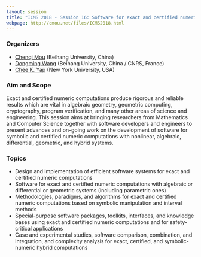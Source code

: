 ```yaml
---
layout: session
title: "ICMS 2018 - Session 16: Software for exact and certified numeric computations"
webpage: http://cmou.net/files/ICMS2018.html 
---
```

### Organizers

*   [Chenqi Mou](mailto:chenqi.mou@gmail.com) (Beihang University, China)
*   [Dongming Wang](mailto:Dongming.Wang@lip6.fr) (Beihang University, China / CNRS, France)
*   [Chee K. Yap](mailto:yap@cs.nyu.edu)  (New York University, USA)


### Aim and Scope

Exact and certified numeric computations produce rigorous and reliable results which are vital in algebraic geometry, geometric computing, cryptography, program verification, and many other areas of science and engineering. This session aims at bringing researchers from Mathematics and Computer Science together with software developers and engineers to present advances and on-going work on the development of software for symbolic and certified numeric computations with nonlinear, algebraic, differential, geometric, and hybrid systems. 

### Topics 

+ Design and implementation of efficient software systems for exact and certified numeric computations
+ Software for exact and certified numeric computations with algebraic or differential or geometric systems (including parametric ones)
+ Methodologies, paradigms, and algorithms for exact and certified numeric computations based on symbolic manipulation and interval methods
+ Special-purpose software packages, toolkits, interfaces, and knowledge bases using exact and certified numeric computations and for safety-critical applications
+ Case and experimental studies, software comparison, combination, and integration, and complexity analysis for exact, certified, and symbolic-numeric hybrid computations

